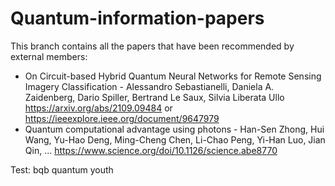 # Quantum-information-papers

This branch contains all the papers that have been recommended by external members:

- On Circuit-based Hybrid Quantum Neural Networks for Remote Sensing Imagery Classification - Alessandro Sebastianelli, Daniela A. Zaidenberg, Dario Spiller, Bertrand Le Saux, Silvia Liberata Ullo 
https://arxiv.org/abs/2109.09484 or https://ieeexplore.ieee.org/document/9647979
- Quantum computational advantage using photons - Han-Sen Zhong, Hui Wang, Yu-Hao Deng, Ming-Cheng Chen, Li-Chao Peng, Yi-Han Luo, Jian Qin, ... 
https://www.science.org/doi/10.1126/science.abe8770

Test: bqb quantum youth 
